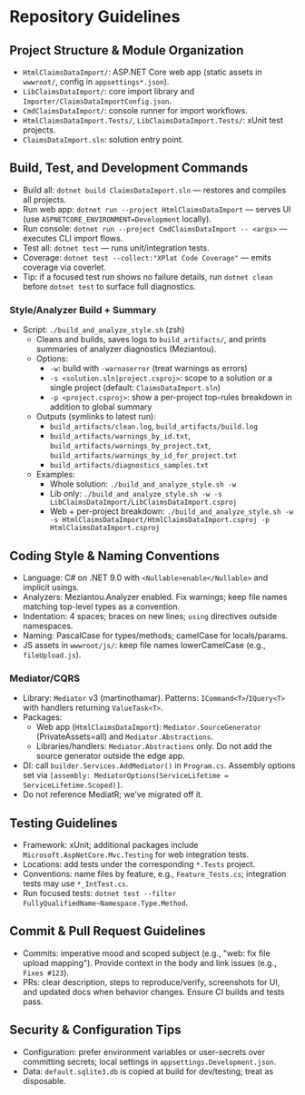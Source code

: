 # Repository Guidelines

## Project Structure & Module Organization
- `HtmlClaimsDataImport/`: ASP.NET Core web app (static assets in `wwwroot/`, config in `appsettings*.json`).
- `LibClaimsDataImport/`: core import library and `Importer/ClaimsDataImportConfig.json`.
- `CmdClaimsDataImport/`: console runner for import workflows.
- `HtmlClaimsDataImport.Tests/`, `LibClaimsDataImport.Tests/`: xUnit test projects.
- `ClaimsDataImport.sln`: solution entry point.

## Build, Test, and Development Commands
- Build all: `dotnet build ClaimsDataImport.sln` — restores and compiles all projects.
- Run web app: `dotnet run --project HtmlClaimsDataImport` — serves UI (use `ASPNETCORE_ENVIRONMENT=Development` locally).
- Run console: `dotnet run --project CmdClaimsDataImport -- <args>` — executes CLI import flows.
- Test all: `dotnet test` — runs unit/integration tests.
- Coverage: `dotnet test --collect:"XPlat Code Coverage"` — emits coverage via coverlet.
 - Tip: if a focused test run shows no failure details, run `dotnet clean` before `dotnet test` to surface full diagnostics.

### Style/Analyzer Build + Summary
- Script: `./build_and_analyze_style.sh` (zsh)
  - Cleans and builds, saves logs to `build_artifacts/`, and prints summaries of analyzer diagnostics (Meziantou).
  - Options:
    - `-w`: build with `-warnaserror` (treat warnings as errors)
    - `-s <solution.sln|project.csproj>`: scope to a solution or a single project (default: `ClaimsDataImport.sln`)
    - `-p <project.csproj>`: show a per-project top-rules breakdown in addition to global summary
  - Outputs (symlinks to latest run):
    - `build_artifacts/clean.log`, `build_artifacts/build.log`
    - `build_artifacts/warnings_by_id.txt`, `build_artifacts/warnings_by_project.txt`, `build_artifacts/warnings_by_id_for_project.txt`
    - `build_artifacts/diagnostics_samples.txt`
  - Examples:
    - Whole solution: `./build_and_analyze_style.sh -w`
    - Lib only: `./build_and_analyze_style.sh -w -s LibClaimsDataImport/LibClaimsDataImport.csproj`
    - Web + per-project breakdown: `./build_and_analyze_style.sh -w -s HtmlClaimsDataImport/HtmlClaimsDataImport.csproj -p HtmlClaimsDataImport.csproj`

## Coding Style & Naming Conventions
- Language: C# on .NET 9.0 with `<Nullable>enable</Nullable>` and implicit usings.
- Analyzers: Meziantou.Analyzer enabled. Fix warnings; keep file names matching top-level types as a convention.
- Indentation: 4 spaces; braces on new lines; `using` directives outside namespaces.
- Naming: PascalCase for types/methods; camelCase for locals/params.
- JS assets in `wwwroot/js/`: keep file names lowerCamelCase (e.g., `fileUpload.js`).

### Mediator/CQRS
- Library: `Mediator` v3 (martinothamar). Patterns: `ICommand<T>`/`IQuery<T>` with handlers returning `ValueTask<T>`.
- Packages:
  - Web app (`HtmlClaimsDataImport`): `Mediator.SourceGenerator` (PrivateAssets=all) and `Mediator.Abstractions`.
  - Libraries/handlers: `Mediator.Abstractions` only. Do not add the source generator outside the edge app.
- DI: call `builder.Services.AddMediator()` in `Program.cs`. Assembly options set via `[assembly: MediatorOptions(ServiceLifetime = ServiceLifetime.Scoped)]`.
- Do not reference MediatR; we’ve migrated off it.

## Testing Guidelines
- Framework: xUnit; additional packages include `Microsoft.AspNetCore.Mvc.Testing` for web integration tests.
- Locations: add tests under the corresponding `*.Tests` project.
- Conventions: name files by feature, e.g., `Feature_Tests.cs`; integration tests may use `*_IntTest.cs`.
- Run focused tests: `dotnet test --filter FullyQualifiedName~Namespace.Type.Method`.

## Commit & Pull Request Guidelines
- Commits: imperative mood and scoped subject (e.g., "web: fix file upload mapping"). Provide context in the body and link issues (e.g., `Fixes #123`).
- PRs: clear description, steps to reproduce/verify, screenshots for UI, and updated docs when behavior changes. Ensure CI builds and tests pass.

## Security & Configuration Tips
- Configuration: prefer environment variables or user-secrets over committing secrets; local settings in `appsettings.Development.json`.
- Data: `default.sqlite3.db` is copied at build for dev/testing; treat as disposable.
